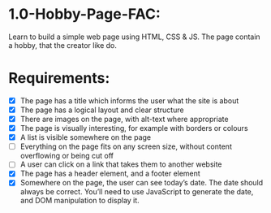 # 1.0-Hobby-Page-FAC:

Learn to build a simple web page using HTML, CSS & JS.
The page contain a hobby, that the creator like do.

# Requirements:

- [x] The page has a title which informs the user what the site is about<br>
- [x] The page has a logical layout and clear structure <br>
- [x] There are images on the page, with alt-text where appropriate<br>
- [x] The page is visually interesting, for example with borders or colours <br>
- [x] A list is visible somewhere on the page<br>
- [ ] Everything on the page fits on any screen size, without content overflowing or being cut off <br>
- [ ] A user can click on a link that takes them to another website <br>
- [x] The page has a header element, and a footer element <br>
- [x] Somewhere on the page, the user can see today’s date. The date should always be correct. You’ll need to use JavaScript to generate the date, and DOM manipulation to display it.
